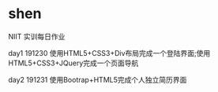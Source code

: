 # shen
NIIT 实训每日作业

day1 191230  使用HTML5+CSS3+Div布局完成一个登陆界面;使用HTML5+CSS3+JQuery完成一个页面导航

day2 191231  使用Bootrap+HTML5完成个人独立简历界面
